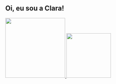 ## Oi, eu sou a Clara!
<div>
  <a href="https://beacons.ai/claramartinovsky">
  <img height="188em" src="https://github-readme-stats.vercel.app/api?username=claramartinovsky&show_icons=true&theme=dracula"/>  
  <img height="140em" src="https://github-readme-stats.vercel.app/api/top-langs/?username=claramartinovsky&theme=dracula"/>
</div>

